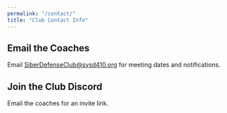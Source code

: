 ```yaml
---
permalink: "/contact/"
title: "Club Contact Info"
---
```


## Email the Coaches

Email SiberDefenseClub@svsd410.org for meeting dates and notifications.

## Join the Club Discord

Email the coaches for an invite link.